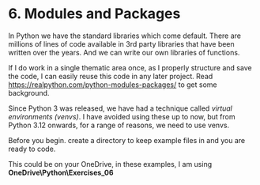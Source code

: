 # 6. Modules and Packages

In Python we have the standard libraries which come default. There are millions of lines of code available in 3rd party libraries that have been written over the years. And we can write our own libraries of functions.&#x20;

If I do work in a single thematic area once, as I properly structure and save the code, I can easily reuse this code in any later project. Read https://realpython.com/python-modules-packages/ to get some background.&#x20;

Since Python 3 was released, we have had a technique called _virtual environments (venvs)_. I have avoided using these up to now, but from Python 3.12 onwards, for a range of reasons, we need to use venvs.

Before you begin. create a directory to keep example files in and you are ready to code.&#x20;

This could be on your OneDrive, in these examples, I am using **OneDrive\Python\Exercises\_06**&#x20;
